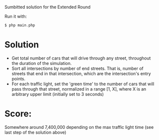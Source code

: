 Sumbitted solution for the Extended Round

Run it with:
```php
$ php main.php
```
# Solution
- Get total number of cars that will drive through any street, throughout the 
duration of the simulation.
- Sort all intersections by number of end streets.  That is, number of streets 
that end in that intersection, which are the intersection's entry points.
- For each traffic light, set the 'green time' to the number of cars that will pass through that street, 
normalized in a range [1, X], where X is an arbitrary upper limit (initially set to 3 seconds)

# Score:
Somewhere around 7,400,000 depending on the max traffic light time (see last step of the solution above)
